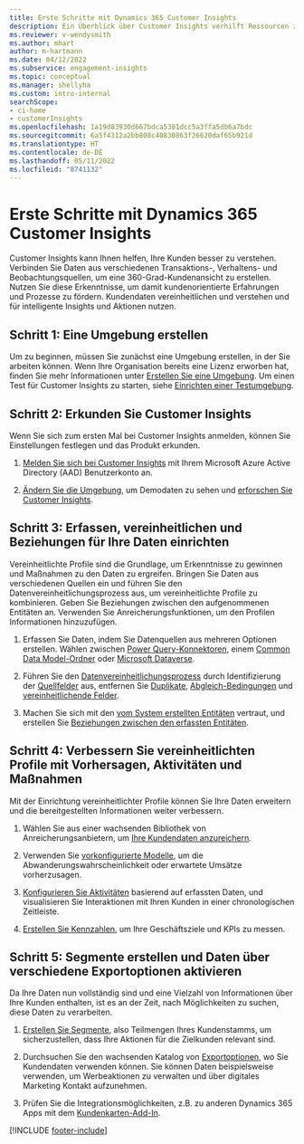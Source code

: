 ```yaml
---
title: Erste Schritte mit Dynamics 365 Customer Insights
description: Ein Überblick über Customer Insights verhilft Ressourcen zu einem schnellen Einstieg.
ms.reviewer: v-wendysmith
ms.author: mhart
author: m-hartmann
ms.date: 04/12/2022
ms.subservice: engagement-insights
ms.topic: conceptual
ms.manager: shellyha
ms.custom: intro-internal
searchScope:
- ci-home
- customerInsights
ms.openlocfilehash: 1a19d83930d667bdca5301dcc5a3ffa5db6a7bdc
ms.sourcegitcommit: 6a5f4312a2bb808c40830863f26620daf65b921d
ms.translationtype: HT
ms.contentlocale: de-DE
ms.lasthandoff: 05/11/2022
ms.locfileid: "8741132"
---
```

# <a name="get-started-with-dynamics-365-customer-insights"></a>Erste Schritte mit Dynamics 365 Customer Insights

Customer Insights kann Ihnen helfen, Ihre Kunden besser zu verstehen. Verbinden Sie Daten aus verschiedenen Transaktions-, Verhaltens- und Beobachtungsquellen, um eine 360-Grad-Kundenansicht zu erstellen. Nutzen Sie diese Erkenntnisse, um damit kundenorientierte Erfahrungen und Prozesse zu fördern. Kundendaten vereinheitlichen und verstehen und für intelligente Insights und Aktionen nutzen.

## <a name="step-1-create-an-environment"></a>Schritt 1: Eine Umgebung erstellen

Um zu beginnen, müssen Sie zunächst eine Umgebung erstellen, in der Sie arbeiten können. Wenn Ihre Organisation bereits eine Lizenz erworben hat, finden Sie mehr Informationen unter [Erstellen Sie eine Umgebung](create-environment.md). Um einen Test für Customer Insights zu starten, siehe [Einrichten einer Testumgebung](trial-signup.md).

## <a name="step-2-explore-customer-insights"></a>Schritt 2: Erkunden Sie Customer Insights

Wenn Sie sich zum ersten Mal bei Customer Insights anmelden, können Sie Einstellungen festlegen und das Produkt erkunden.

1. [Melden Sie sich bei Customer Insights](https://home.ci.ai.dynamics.com) mit Ihrem Microsoft Azure Active Directory (AAD) Benutzerkonto an.

1. [Ändern Sie die Umgebung](manage-environments.md#switch-environments), um Demodaten zu sehen und [erforschen Sie Customer Insights](home.md).

## <a name="step-3-ingest-unify-and-set-up-relationships-for-your-data"></a>Schritt 3: Erfassen, vereinheitlichen und Beziehungen für Ihre Daten einrichten

Vereinheitlichte Profile sind die Grundlage, um Erkenntnisse zu gewinnen und Maßnahmen zu den Daten zu ergreifen. Bringen Sie Daten aus verschiedenen Quellen ein und führen Sie den Datenvereinheitlichungsprozess aus, um vereinheitlichte Profile zu kombinieren. Geben Sie Beziehungen zwischen den aufgenommenen Entitäten an. Verwenden Sie Anreicherungsfunktionen, um den Profilen Informationen hinzuzufügen.

1. Erfassen Sie Daten, indem Sie Datenquellen aus mehreren Optionen erstellen. Wählen zwischen [Power Query-Konnektoren](connect-power-query.md), einem [Common Data Model-Ordner](connect-common-data-model.md) oder [Microsoft Dataverse](connect-dataverse-managed-lake.md). 

1. Führen Sie den [Datenvereinheitlichungsprozess](data-unification.md) durch Identifizierung der [Quellfelder](map-entities.md) aus, entfernen Sie [Duplikate](remove-duplicates.md), [Abgleich-Bedingungen](match-entities.md) und [vereinheitlichende Felder](merge-entities.md).

1. Machen Sie sich mit den [vom System erstellten Entitäten](entities.md) vertraut, und erstellen Sie [Beziehungen zwischen den erfassten Entitäten](relationships.md).

## <a name="step-4-enhance-unified-profiles-with-predictions-activities-and-measures"></a>Schritt 4: Verbessern Sie vereinheitlichten Profile mit Vorhersagen, Aktivitäten und Maßnahmen

Mit der Einrichtung vereinheitlichter Profile können Sie Ihre Daten erweitern und die bereitgestellten Informationen weiter verbessern.

1. Wählen Sie aus einer wachsenden Bibliothek von Anreicherungsanbietern, um [Ihre Kundendaten anzureichern](enrichment-hub.md).

1. Verwenden Sie [vorkonfigurierte Modelle](predictions-overview.md), um die Abwanderungswahrscheinlichkeit oder erwartete Umsätze vorherzusagen.

1. [Konfigurieren Sie Aktivitäten](activities.md) basierend auf erfassten Daten, und visualisieren Sie Interaktionen mit Ihren Kunden in einer chronologischen Zeitleiste.

1. [Erstellen Sie Kennzahlen](measures.md), um Ihre Geschäftsziele und KPIs zu messen.

## <a name="step-5-create-segments-and-activate-data-through-various-export-options"></a>Schritt 5: Segmente erstellen und Daten über verschiedene Exportoptionen aktivieren

Da Ihre Daten nun vollständig sind und eine Vielzahl von Informationen über Ihre Kunden enthalten, ist es an der Zeit, nach Möglichkeiten zu suchen, diese Daten zu verarbeiten.

1. [Erstellen Sie Segmente](segments.md), also Teilmengen Ihres Kundenstamms, um sicherzustellen, dass Ihre Aktionen für die Zielkunden relevant sind.

1. Durchsuchen Sie den wachsenden Katalog von [Exportoptionen](export-destinations.md), wo Sie Kundendaten verwenden können. Sie können Daten beispielsweise verwenden, um Werbeaktionen zu verwalten und über digitales Marketing Kontakt aufzunehmen.

1. Prüfen Sie die Integrationsmöglichkeiten, z.B. zu anderen Dynamics 365 Apps mit dem [Kundenkarten-Add-In](customer-card-add-in.md).  


[!INCLUDE [footer-include](includes/footer-banner.md)]

